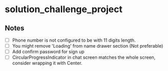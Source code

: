 # solution_challenge_project


## Notes
- [ ] Phone number is not configured to be with 11 digits length.
- [ ] You might remove 'Loading' from name drawer section (Not preferable)
- [ ] Add confirm password for sign up
- [ ] CircularProgressIndicator in chat screen matches the whole screen, consider wrapping it with Center.
